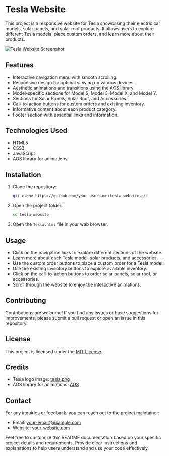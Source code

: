 

# Tesla Website

This project is a responsive website for Tesla showcasing their electric car models, solar panels, and solar roof products. It allows users to explore different Tesla models, place custom orders, and learn more about their products.

![Tesla Website Screenshot](screenshot.png)

## Features

- Interactive navigation menu with smooth scrolling.
- Responsive design for optimal viewing on various devices.
- Aesthetic animations and transitions using the AOS library.
- Model-specific sections for Model S, Model 3, Model X, and Model Y.
- Sections for Solar Panels, Solar Roof, and Accessories.
- Call-to-action buttons for custom orders and existing inventory.
- Informative content about each product category.
- Footer section with essential links and information.

## Technologies Used

- HTML5
- CSS3
- JavaScript
- AOS library for animations

## Installation

1. Clone the repository:

   ```bash
   git clone https://github.com/your-username/tesla-website.git
   ```

2. Open the project folder:

   ```bash
   cd tesla-website
   ```

3. Open the `Tesla.html` file in your web browser.

## Usage

- Click on the navigation links to explore different sections of the website.
- Learn more about each Tesla model, solar products, and accessories.
- Use the custom order buttons to place a custom order for a Tesla model.
- Use the existing inventory buttons to explore available inventory.
- Click on the call-to-action buttons to order solar panels, solar roof, or accessories.
- Scroll through the website to enjoy the interactive animations.

## Contributing

Contributions are welcome! If you find any issues or have suggestions for improvements, please submit a pull request or open an issue in this repository.

## License

This project is licensed under the [MIT License](LICENSE).

## Credits

- Tesla logo image: [tesla.png](Model-S-image/tesla.png)
- AOS library for animations: [AOS](https://michalsnik.github.io/aos/)

## Contact

For any inquiries or feedback, you can reach out to the project maintainer:

- Email: [your-email@example.com](mailto:your-email@example.com)
- Website: [your-website.com](https://www.your-website.com)

Feel free to customize this README documentation based on your specific project details and requirements. Provide clear instructions and explanations to help users understand and use your code effectively.
